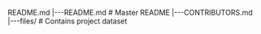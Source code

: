 README.md
|---README.md			# Master README
|---CONTRIBUTORS.md								
|---files/			# Contains project dataset